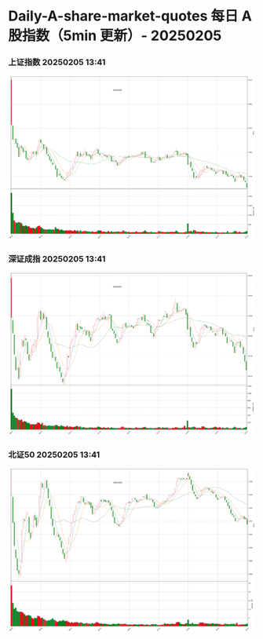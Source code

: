 
# Daily-A-share-market-quotes 每日 A 股指数（5min 更新）- 20250205

### 上证指数 20250205 13:41
![](./fig/2025/2/20250205-sh000001.png)

### 深证成指 20250205 13:41
![](./fig/2025/2/20250205-sz399001.png)

### 北证50 20250205 13:41
![](./fig/2025/2/20250205-bj899050.png)
